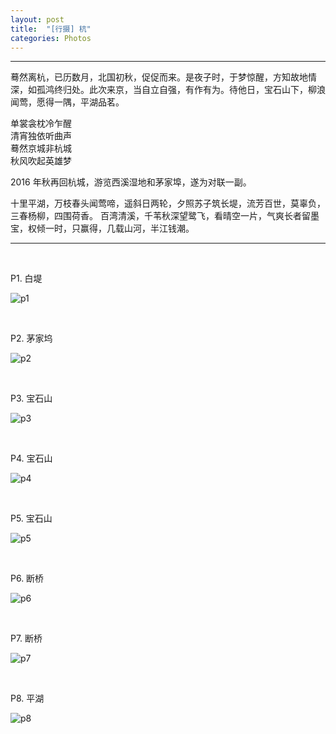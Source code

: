```yaml
---
layout: post
title:  "[行摄] 杭"
categories: Photos
---
```

------------

蓦然离杭，已历数月，北国初秋，促促而来。是夜子时，于梦惊醒，方知故地情深，如孤鸿终归处。此次来京，当自立自强，有作有为。待他日，宝石山下，柳浪闻莺，愿得一隅，平湖品茗。

单裳衾枕冷乍醒   
清宵独依听曲声   
蓦然京城非杭城   
秋风吹起英雄梦

2016 年秋再回杭城，游览西溪湿地和茅家埠，遂为对联一副。

十里平湖，万枝春头闻莺啼，遥斜日两轮，夕照苏子筑长堤，流芳百世，莫辜负，三春杨柳，四围荷香。
百湾清溪，千苇秋深望鹭飞，看晴空一片，气爽长者留墨宝，权倾一时，只赢得，几载山河，半江钱潮。

-------------

&nbsp;
&nbsp;

P1. 白堤

![p1](http://7xp2eu.com1.z0.glb.clouddn.com/hzp1.jpg?imageView2/1/w/800/h/533/q/100)

&nbsp;
&nbsp;

P2. 茅家坞

![p2](http://7xp2eu.com1.z0.glb.clouddn.com/hzp2.jpg?imageView2/1/w/800/h/533/q/100)

&nbsp;
&nbsp;

P3. 宝石山

![p3](http://7xp2eu.com1.z0.glb.clouddn.com/hzp3.jpg?imageView2/1/w/800/h/533/q/100)

&nbsp;
&nbsp;

P4. 宝石山

![p4](http://7xp2eu.com1.z0.glb.clouddn.com/hzp4.jpg?imageView2/1/w/800/h/533/q/100)

&nbsp;
&nbsp;

P5. 宝石山  

![p5](http://7xp2eu.com1.z0.glb.clouddn.com/hzp5.jpg?imageView2/1/w/800/h/533/q/100)

&nbsp;
&nbsp;

P6. 断桥

![p6](http://7xp2eu.com1.z0.glb.clouddn.com/hzp6.jpg?imageView2/1/w/800/h/533/q/100)

&nbsp;
&nbsp;

P7. 断桥

![p7](http://7xp2eu.com1.z0.glb.clouddn.com/hzp7.jpg?imageView2/1/w/800/h/533/q/100)

&nbsp;
&nbsp;

P8. 平湖

![p8](http://7xp2eu.com1.z0.glb.clouddn.com/hzp8.jpg?imageView2/1/w/800/h/533/q/100)